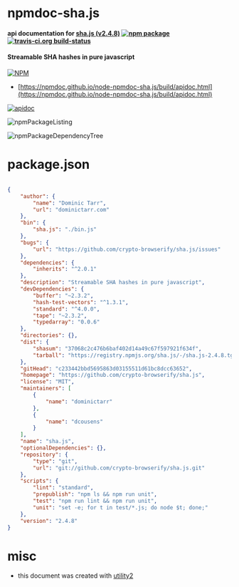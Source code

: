 # npmdoc-sha.js

#### api documentation for  [sha.js (v2.4.8)](https://github.com/crypto-browserify/sha.js)  [![npm package](https://img.shields.io/npm/v/npmdoc-sha.js.svg?style=flat-square)](https://www.npmjs.org/package/npmdoc-sha.js) [![travis-ci.org build-status](https://api.travis-ci.org/npmdoc/node-npmdoc-sha.js.svg)](https://travis-ci.org/npmdoc/node-npmdoc-sha.js)

#### Streamable SHA hashes in pure javascript

[![NPM](https://nodei.co/npm/sha.js.png?downloads=true&downloadRank=true&stars=true)](https://www.npmjs.com/package/sha.js)

- [https://npmdoc.github.io/node-npmdoc-sha.js/build/apidoc.html](https://npmdoc.github.io/node-npmdoc-sha.js/build/apidoc.html)

[![apidoc](https://npmdoc.github.io/node-npmdoc-sha.js/build/screenCapture.buildCi.browser.%252Ftmp%252Fbuild%252Fapidoc.html.png)](https://npmdoc.github.io/node-npmdoc-sha.js/build/apidoc.html)

![npmPackageListing](https://npmdoc.github.io/node-npmdoc-sha.js/build/screenCapture.npmPackageListing.svg)

![npmPackageDependencyTree](https://npmdoc.github.io/node-npmdoc-sha.js/build/screenCapture.npmPackageDependencyTree.svg)



# package.json

```json

{
    "author": {
        "name": "Dominic Tarr",
        "url": "dominictarr.com"
    },
    "bin": {
        "sha.js": "./bin.js"
    },
    "bugs": {
        "url": "https://github.com/crypto-browserify/sha.js/issues"
    },
    "dependencies": {
        "inherits": "^2.0.1"
    },
    "description": "Streamable SHA hashes in pure javascript",
    "devDependencies": {
        "buffer": "~2.3.2",
        "hash-test-vectors": "^1.3.1",
        "standard": "^4.0.0",
        "tape": "~2.3.2",
        "typedarray": "0.0.6"
    },
    "directories": {},
    "dist": {
        "shasum": "37068c2c476b6baf402d14a49c67f597921f634f",
        "tarball": "https://registry.npmjs.org/sha.js/-/sha.js-2.4.8.tgz"
    },
    "gitHead": "c233442bbd5695863d03155511d61bc8dcc63652",
    "homepage": "https://github.com/crypto-browserify/sha.js",
    "license": "MIT",
    "maintainers": [
        {
            "name": "dominictarr"
        },
        {
            "name": "dcousens"
        }
    ],
    "name": "sha.js",
    "optionalDependencies": {},
    "repository": {
        "type": "git",
        "url": "git://github.com/crypto-browserify/sha.js.git"
    },
    "scripts": {
        "lint": "standard",
        "prepublish": "npm ls && npm run unit",
        "test": "npm run lint && npm run unit",
        "unit": "set -e; for t in test/*.js; do node $t; done;"
    },
    "version": "2.4.8"
}
```



# misc
- this document was created with [utility2](https://github.com/kaizhu256/node-utility2)
